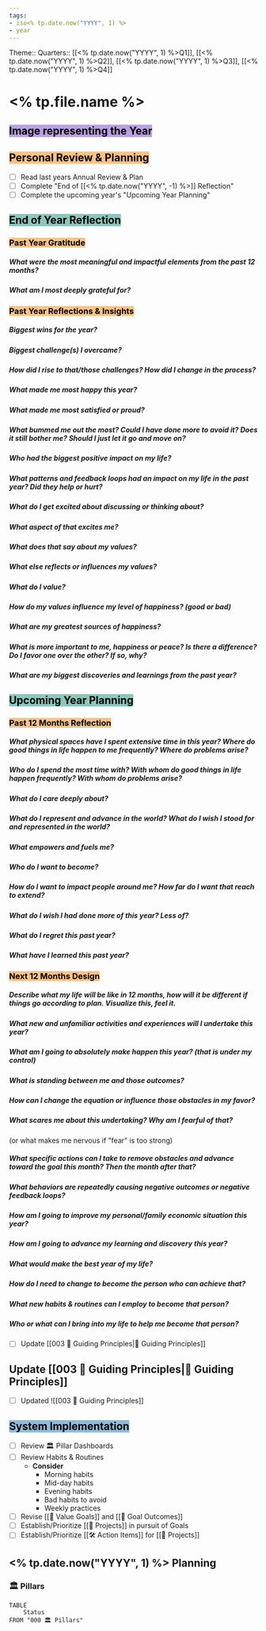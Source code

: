 ```yaml
---
tags:
- iso<% tp.date.now("YYYY", 1) %>
- year
---
```

Theme:: 
Quarters:: [[<% tp.date.now("YYYY", 1) %>Q1]], [[<% tp.date.now("YYYY", 1) %>Q2]], [[<% tp.date.now("YYYY", 1) %>Q3]], [[<% tp.date.now("YYYY", 1) %>Q4]]
# <% tp.file.name %>
## <mark style="background: #9A6DD7A6;">Image representing the Year</mark>

## <mark style="background: #FFA344A6;">Personal Review & Planning</mark>
-  [ ] Read last years Annual Review & Plan
-  [ ] Complete "End of [[<% tp.date.now("YYYY", -1) %>]] Reflection"
-  [ ] Complete the upcoming year's "Upcoming Year Planning"

## <mark style="background: #4DAB9AA6;">End of Year Reflection</mark>
### <mark style="background: #FFA344A6;">Past Year Gratitude</mark>
##### What were the most meaningful and impactful elements from the past 12 months?
    
##### What am I most deeply grateful for?

### <mark style="background: #FFA344A6;">Past Year Reflections & Insights</mark>
##### Biggest wins for the year?
    
##### Biggest challenge(s) I overcame?
    
##### How did I rise to that/those challenges? How did I change in the process?
    
##### What made me most happy this year?
    
##### What made me most satisfied or proud?
    
##### What bummed me out the most? Could I have done more to avoid it? Does it still bother me? Should I just let it go and move on?
    
##### Who had the biggest positive impact on my life?
    
##### What patterns and feedback loops had an impact on my life in the past year? Did they help or hurt?
    
##### What do I get excited about discussing or thinking about?
    
##### What aspect of that excites me?
    
##### What does that say about my values?
    
##### What else reflects or influences my values?
    
##### What do I value?
    
##### How do my values influence my level of happiness? (good or bad)
    
##### What are my greatest sources of happiness?
    
##### What is more important to me, happiness or peace? Is there a difference? Do I favor one over the other? If so, why?
    
##### What are my biggest discoveries and learnings from the past year?

## <mark style="background: #4DAB9AA6;">Upcoming Year Planning</mark>
### <mark style="background: #FFA344A6;">Past 12 Months Reflection</mark>
##### What physical spaces have I spent extensive time in this year? Where do good things in life happen to me frequently? Where do problems arise?
    
##### Who do I spend the most time with? With whom do good things in life happen frequently? With whom do problems arise?
    
##### What do I care deeply about?
    
##### What do I represent and advance in the world? What do I wish I stood for and represented in the world?
    
##### What empowers and fuels me?
    
##### Who do I want to become?
    
##### How do I want to impact people around me? How far do I want that reach to extend?
    
##### What do I wish I had done more of this year? Less of?
    
##### What do I regret this past year?
    
##### What have I learned this past year?

### <mark style="background: #FFA344A6;">Next 12 Months Design</mark>
##### Describe what my life will be like in 12 months, how will it be different if things go according to plan. _Visualize this, feel it._
    
##### What new and unfamiliar activities and experiences will I undertake this year?
    
##### What am I going to absolutely make happen this year? (that is under my control)
    
##### What is standing between me and those outcomes?
    
##### How can I change the equation or influence those obstacles in my favor?
    
##### What scares me about this undertaking? Why am I fearful of that?
(or what makes me nervous if "fear" is too strong)
    
##### What specific actions can I take to remove obstacles and advance toward the goal this month? Then the month after that?
    
##### What behaviors are repeatedly causing negative outcomes or negative feedback loops?
    
##### How am I going to improve my personal/family economic situation this year?
    
##### How am I going to advance my learning and discovery this year?
    
##### What would make the best year of my life?
    
##### How do I need to change to become the person who can achieve that?
    
##### What new habits & routines can I employ to become that person?
    
##### Who or what can I bring into my life to help me become that person?


- [ ] Update [[003 🧭 Guiding Principles|🧭 Guiding Principles]]

## Update [[003 🧭 Guiding Principles|🧭 Guiding Principles]]
- [ ] Updated
![[003 🧭 Guiding Principles]]
## <mark style="background: #529CCAA6;">System Implementation</mark>
- [ ] Review 🏛 Pillar Dashboards
- [ ] Review Habits & Routines
    - **Consider**
        - Morning habits
        - Mid-day habits
        - Evening habits
        - Bad habits to avoid
        - Weekly practices
- [ ] Revise [[🎨 Value Goals]] and [[🎯 Goal Outcomes]]
- [ ] Establish/Prioritize [[🧗 Projects]] in pursuit of Goals
- [ ] Establish/Prioritize [[🛠 Action Items]] for [[🧗 Projects]]
## <% tp.date.now("YYYY", 1) %> Planning
### 🏛 Pillars
```dataview
TABLE
    Status
FROM "000 🏛 Pillars"
```